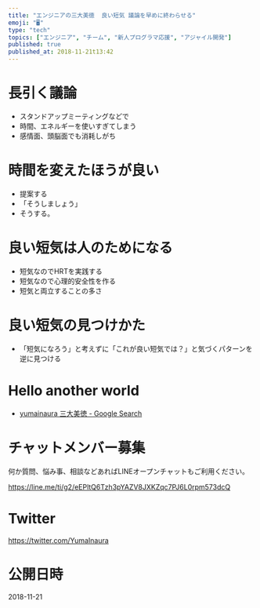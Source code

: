 ```yaml
---
title: "エンジニアの三大美徳  良い短気 議論を早めに終わらせる"
emoji: "🖥"
type: "tech"
topics: ["エンジニア", "チーム", "新人プログラマ応援", "アジャイル開発"]
published: true
published_at: 2018-11-21t13:42
---
```


# 長引く議論

- スタンドアップミーティングなどで
- 時間、エネルギーを使いすぎてしまう
- 感情面、頭脳面でも消耗しがち

# 時間を変えたほうが良い

- 提案する
- 「そうしましょう」
- そうする。

# 良い短気は人のためになる

- 短気なのでHRTを実践する
- 短気なので心理的安全性を作る
- 短気と両立することの多さ

# 良い短気の見つけかた

- 「短気になろう」と考えずに「これが良い短気では？」と気づくパターンを逆に見つける

# Hello another world

- [yumainaura 三大美徳 - Google Search](https://www.google.co.jp/search?ei=BeL0W7z2Fomx8QW46ZLgBA&q=yumainaura+%E4%B8%89%E5%A4%A7%E7%BE%8E%E5%BE%B3&oq=yumainaura+%E4%B8%89%E5%A4%A7%E7%BE%8E%E5%BE%B3&gs_l=psy-ab.3...3243.4454..4681...0.0..1.318.1693.5j8j0j1......0....1..gws-wiz.......0i71.N89dZD8_XMA)








<!-- Update From Qiita API -->

# チャットメンバー募集


何か質問、悩み事、相談などあればLINEオープンチャットもご利用ください。

https://line.me/ti/g2/eEPltQ6Tzh3pYAZV8JXKZqc7PJ6L0rpm573dcQ





# Twitter


https://twitter.com/YumaInaura


<!-- Update From Qiita API -->



# 公開日時

2018-11-21
